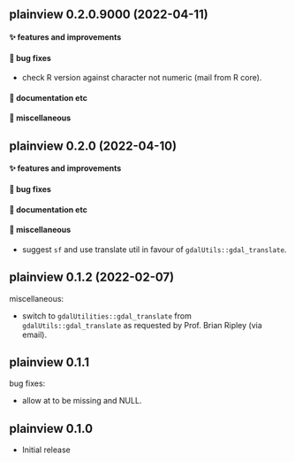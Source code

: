 ## plainview 0.2.0.9000 (2022-04-11)

#### ✨ features and improvements

#### 🐛 bug fixes

  * check R version against character not numeric (mail from R core).

#### 💬 documentation etc

#### 🍬 miscellaneous


## plainview 0.2.0 (2022-04-10)

#### ✨ features and improvements

#### 🐛 bug fixes

#### 💬 documentation etc

#### 🍬 miscellaneous

  * suggest `sf` and use translate util in favour of `gdalUtils::gdal_translate`.

## plainview 0.1.2 (2022-02-07)

miscellaneous:

  * switch to `gdalUtilities::gdal_translate` from `gdalUtils::gdal_translate` as requested by Prof. Brian Ripley (via email).

## plainview 0.1.1

bug fixes:

  * allow at to be missing and NULL.

## plainview 0.1.0

* Initial release
